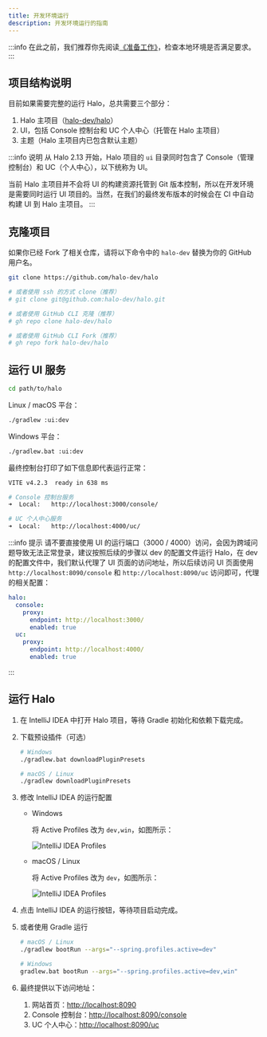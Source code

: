 ```yaml
---
title: 开发环境运行
description: 开发环境运行的指南
---
```


:::info
在此之前，我们推荐你先阅读[《准备工作》](./prepare)，检查本地环境是否满足要求。
:::

## 项目结构说明

目前如果需要完整的运行 Halo，总共需要三个部分：

1. Halo 主项目（[halo-dev/halo](https://github.com/halo-dev/halo)）
2. UI，包括 Console 控制台和 UC 个人中心（托管在 Halo 主项目）
3. 主题（Halo 主项目内已包含默认主题）

:::info 说明
从 Halo 2.13 开始，Halo 项目的 `ui` 目录同时包含了 Console（管理控制台）和 UC（个人中心），以下统称为 UI。

当前 Halo 主项目并不会将 UI 的构建资源托管到 Git 版本控制，所以在开发环境是需要同时运行 UI 项目的。当然，在我们的最终发布版本的时候会在 CI 中自动构建 UI 到 Halo 主项目。
:::

## 克隆项目

如果你已经 Fork 了相关仓库，请将以下命令中的 `halo-dev` 替换为你的 GitHub 用户名。

```bash
git clone https://github.com/halo-dev/halo

# 或者使用 ssh 的方式 clone（推荐）
# git clone git@github.com:halo-dev/halo.git

# 或者使用 GitHub CLI 克隆（推荐）
# gh repo clone halo-dev/halo 

# 或者使用 GitHub CLI Fork（推荐）
# gh repo fork halo-dev/halo
```

## 运行 UI 服务

```bash
cd path/to/halo
```

Linux / macOS 平台：

```bash
./gradlew :ui:dev
```

Windows 平台：

```bash
./gradlew.bat :ui:dev
```

最终控制台打印了如下信息即代表运行正常：

```bash
VITE v4.2.3  ready in 638 ms

# Console 控制台服务
➜  Local:   http://localhost:3000/console/

# UC 个人中心服务
➜  Local:   http://localhost:4000/uc/
```

:::info 提示
请不要直接使用 UI 的运行端口（3000 / 4000）访问，会因为跨域问题导致无法正常登录，建议按照后续的步骤以 dev 的配置文件运行 Halo，在 dev 的配置文件中，我们默认代理了 UI 页面的访问地址，所以后续访问 UI 页面使用 `http://localhost:8090/console` 和 `http://localhost:8090/uc` 访问即可，代理的相关配置：

```yaml
halo:
  console:
    proxy:
      endpoint: http://localhost:3000/
      enabled: true
  uc:
    proxy:
      endpoint: http://localhost:4000/
      enabled: true
```

:::

## 运行 Halo

1. 在 IntelliJ IDEA 中打开 Halo 项目，等待 Gradle 初始化和依赖下载完成。

2. 下载预设插件（可选）

    ```bash
    # Windows
    ./gradlew.bat downloadPluginPresets

    # macOS / Linux
    ./gradlew downloadPluginPresets
    ```

3. 修改 IntelliJ IDEA 的运行配置

    - Windows

      将 Active Profiles 改为 `dev,win`，如图所示：

      ![IntelliJ IDEA Profiles](/img/developer-run/IntelliJ-IDEA-Profiles-Win.png)

    - macOS / Linux

      将 Active Profiles 改为 `dev`，如图所示：

      ![IntelliJ IDEA Profiles](/img/developer-run/IntelliJ-IDEA-Profiles-macOS.png)

4. 点击 IntelliJ IDEA 的运行按钮，等待项目启动完成。

5. 或者使用 Gradle 运行

    ```bash
    # macOS / Linux
    ./gradlew bootRun --args="--spring.profiles.active=dev"

    # Windows
    gradlew.bat bootRun --args="--spring.profiles.active=dev,win"
    ```

6. 最终提供以下访问地址：
   1. 网站首页：<http://localhost:8090>
   2. Console 控制台：<http://localhost:8090/console>
   3. UC 个人中心：<http://localhost:8090/uc>
